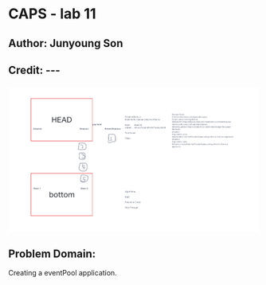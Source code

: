 # CAPS - lab 11

## Author: Junyoung Son

## Credit: ---

### ![UML](/UML%20CodeCH11.png)

## Problem Domain:
Creating a eventPool application.
